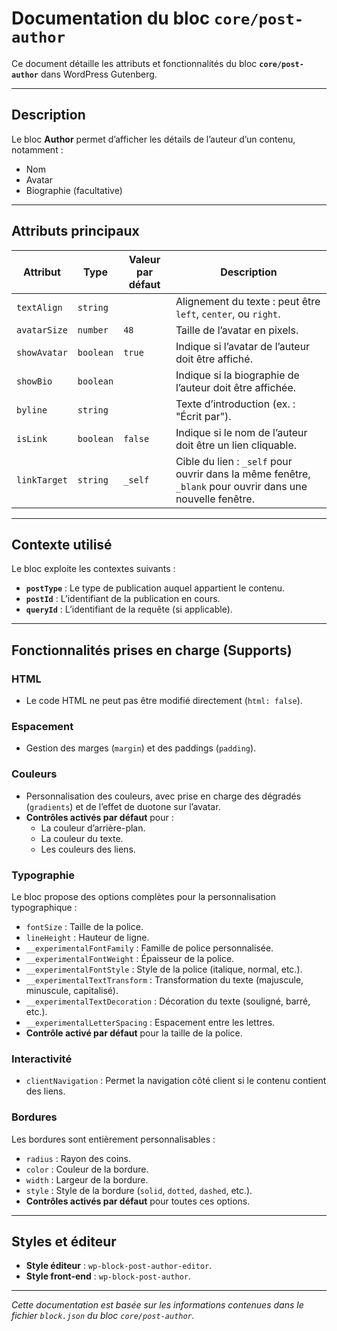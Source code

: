 # Documentation du bloc `core/post-author`

Ce document détaille les attributs et fonctionnalités du bloc **`core/post-author`** dans WordPress Gutenberg.

---

## Description

Le bloc **Author** permet d’afficher les détails de l’auteur d’un contenu, notamment :
- Nom
- Avatar
- Biographie (facultative)

---

## Attributs principaux

| **Attribut**   | **Type**   | **Valeur par défaut** | **Description**                                                                 |
|-----------------|------------|-----------------------|---------------------------------------------------------------------------------|
| `textAlign`     | `string`   |                       | Alignement du texte : peut être `left`, `center`, ou `right`.                   |
| `avatarSize`    | `number`   | `48`                 | Taille de l’avatar en pixels.                                                  |
| `showAvatar`    | `boolean`  | `true`               | Indique si l’avatar de l’auteur doit être affiché.                             |
| `showBio`       | `boolean`  |                       | Indique si la biographie de l’auteur doit être affichée.                       |
| `byline`        | `string`   |                       | Texte d’introduction (ex. : "Écrit par").                                       |
| `isLink`        | `boolean`  | `false`              | Indique si le nom de l’auteur doit être un lien cliquable.                      |
| `linkTarget`    | `string`   | `_self`              | Cible du lien : `_self` pour ouvrir dans la même fenêtre, `_blank` pour ouvrir dans une nouvelle fenêtre. |

---

## Contexte utilisé

Le bloc exploite les contextes suivants :
- **`postType`** : Le type de publication auquel appartient le contenu.
- **`postId`** : L’identifiant de la publication en cours.
- **`queryId`** : L’identifiant de la requête (si applicable).

---

## Fonctionnalités prises en charge (Supports)

### **HTML**
- Le code HTML ne peut pas être modifié directement (`html: false`).

### **Espacement**
- Gestion des marges (`margin`) et des paddings (`padding`).

### **Couleurs**
- Personnalisation des couleurs, avec prise en charge des dégradés (`gradients`) et de l’effet de duotone sur l’avatar.
- **Contrôles activés par défaut** pour :
  - La couleur d’arrière-plan.
  - La couleur du texte.
  - Les couleurs des liens.

### **Typographie**
Le bloc propose des options complètes pour la personnalisation typographique :
- `fontSize` : Taille de la police.
- `lineHeight` : Hauteur de ligne.
- `__experimentalFontFamily` : Famille de police personnalisée.
- `__experimentalFontWeight` : Épaisseur de la police.
- `__experimentalFontStyle` : Style de la police (italique, normal, etc.).
- `__experimentalTextTransform` : Transformation du texte (majuscule, minuscule, capitalisé).
- `__experimentalTextDecoration` : Décoration du texte (souligné, barré, etc.).
- `__experimentalLetterSpacing` : Espacement entre les lettres.
- **Contrôle activé par défaut** pour la taille de la police.

### **Interactivité**
- `clientNavigation` : Permet la navigation côté client si le contenu contient des liens.

### **Bordures**
Les bordures sont entièrement personnalisables :
- `radius` : Rayon des coins.
- `color` : Couleur de la bordure.
- `width` : Largeur de la bordure.
- `style` : Style de la bordure (`solid`, `dotted`, `dashed`, etc.).
- **Contrôles activés par défaut** pour toutes ces options.

---

## Styles et éditeur

- **Style éditeur** : `wp-block-post-author-editor`.
- **Style front-end** : `wp-block-post-author`.

---

*Cette documentation est basée sur les informations contenues dans le fichier `block.json` du bloc `core/post-author`.*
